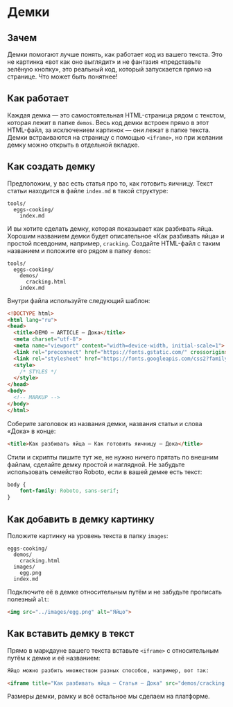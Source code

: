 # Демки

## Зачем

Демки помогают лучше понять, как работает код из вашего текста. Это не картинка «вот как оно выглядит» и не фантазия «представьте зелёную кнопку», это реальный код, который запускается прямо на странице. Что может быть понятнее!

## Как работает

Каждая демка — это самостоятельная HTML-страница рядом с текстом, которая лежит в папке `demos`. Весь код демки встроен прямо в этот HTML-файл, за исключением картинок — они лежат в папке текста. Демки встраиваются на страницу с помощью `<iframe>`, но при желании демку можно открыть в отдельной вкладке.

## Как создать демку

Предположим, у вас есть статья про то, как готовить яичницу. Текст статьи находится в файле `index.md` в такой структуре:

```
tools/
  eggs-cooking/
    index.md
```

И вы хотите сделать демку, которая показывает как разбивать яйца. Хорошим названием демки будет описательное «Как разбивать яйца» и простой псевдоним, например, `cracking`. Создайте HTML-файл с таким названием и положите его рядом в папку `demos`:

```
tools/
  eggs-cooking/
    demos/
      cracking.html
    index.md
```

Внутри файла используйте следующий шаблон:

```html
<!DOCTYPE html>
<html lang="ru">
<head>
  <title>DEMO — ARTICLE — Дока</title>
  <meta charset="utf-8">
  <meta name="viewport" content="width=device-width, initial-scale=1">
  <link rel="preconnect" href="https://fonts.gstatic.com/" crossorigin>
  <link rel="stylesheet" href="https://fonts.googleapis.com/css2?family=Roboto&display=swap">
  <style>
    /* STYLES */
  </style>
</head>
<body>
  <!-- MARKUP -->
</body>
</html>
```

Соберите заголовок из названия демки, названия статьи и слова «Дока» в конце:

```html
<title>Как разбивать яйца — Как готовить яичницу — Дока</title>
```

Стили и скрипты пишите тут же, не нужно ничего прятать по внешним файлам, сделайте демку простой и наглядной. Не забудьте использовать семейство Roboto, если в вашей демке есть текст:

```css
body {
    font-family: Roboto, sans-serif;
}
```

## Как добавить в демку картинку

Положите картинку на уровень текста в папку `images`:

```
eggs-cooking/
  demos/
    cracking.html
  images/
    egg.png
  index.md
```

Подключите её в демке относительным путём и не забудьте прописать полезный `alt`:

```html
<img src="../images/egg.png" alt="Яйцо">
```

## Как вставить демку в текст

Прямо в маркдауне вашего текста вставьте `<iframe>` с относительным путём к демке и её названием:

```md
Яйцо можно разбить множеством разных способов, например, вот так:

<iframe title="Как разбивать яйца — Статья — Дока" src="demos/cracking.html"></iframe>
```

Размеры демки, рамку и всё остальное мы сделаем на платформе.
